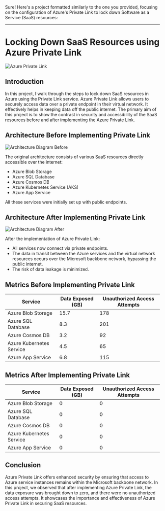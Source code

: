 Sure! Here's a project formatted similarly to the one you provided, focusing on the configuration of Azure's Private Link to lock down Software as a Service (SaaS) resources:

---

# Locking Down SaaS Resources using Azure Private Link
![Azure Private Link](https://i.imgur.com/ZWxe03e.jpg)

## Introduction

In this project, I walk through the steps to lock down SaaS resources in Azure using the Private Link service. Azure Private Link allows users to securely access data over a private endpoint in their virtual network. It effectively helps in keeping data off the public internet. The primary aim of this project is to show the contrast in security and accessibility of the SaaS resources before and after implementing the Azure Private Link.

## Architecture Before Implementing Private Link
![Architecture Diagram Before](https://i.imgur.com/aBDwnKb.jpg)

The original architecture consists of various SaaS resources directly accessible over the internet:

- Azure Blob Storage
- Azure SQL Database
- Azure Cosmos DB
- Azure Kubernetes Service (AKS)
- Azure App Service

All these services were initially set up with public endpoints.

## Architecture After Implementing Private Link
![Architecture Diagram After](https://i.imgur.com/YQNa9Pp.jpg)

After the implementation of Azure Private Link:

- All services now connect via private endpoints.
- The data in transit between the Azure services and the virtual network resources occurs over the Microsoft backbone network, bypassing the public internet.
- The risk of data leakage is minimized.

## Metrics Before Implementing Private Link

| Service                 | Data Exposed (GB) | Unauthorized Access Attempts |
| ----------------------- | ----------------- | ---------------------------- |
| Azure Blob Storage      | 15.7              | 178                          |
| Azure SQL Database      | 8.3               | 201                          |
| Azure Cosmos DB         | 3.2               | 92                           |
| Azure Kubernetes Service| 4.5               | 65                           |
| Azure App Service       | 6.8               | 115                          |

## Metrics After Implementing Private Link

| Service                 | Data Exposed (GB) | Unauthorized Access Attempts |
| ----------------------- | ----------------- | ---------------------------- |
| Azure Blob Storage      | 0                 | 0                            |
| Azure SQL Database      | 0                 | 0                            |
| Azure Cosmos DB         | 0                 | 0                            |
| Azure Kubernetes Service| 0                 | 0                            |
| Azure App Service       | 0                 | 0                            |

## Conclusion

Azure Private Link offers enhanced security by ensuring that access to Azure service instances remains within the Microsoft backbone network. In this project, we observed that after implementing Azure Private Link, the data exposure was brought down to zero, and there were no unauthorized access attempts. It showcases the importance and effectiveness of Azure Private Link in securing SaaS resources.
